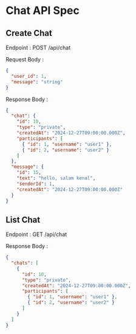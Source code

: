 # Chat API Spec

## Create Chat

Endpoint : POST /api/chat

Request Body :

```json
{
  "user_id": 1,
  "message": "string"
}
```

Response Body :

```json
{
  "chat": {
    "id": 10,
    "type": "private",
    "createdAt": "2024-12-27T09:00:00.000Z",
    "participants": [
      { "id": 1, "username": "user1" },
      { "id": 2, "username": "user2" }
    ]
  },
  "message": {
    "id": 15,
    "text": "hello, salam kenal",
    "senderId": 1,
    "createdAt": "2024-12-27T09:00:00.000Z"
  }
}
```

## List Chat

Endpoint : GET /api/chat

Response Body :

```json
{
  "chats": [
    {
      "id": 10,
      "type": "private",
      "createdAt": "2024-12-27T09:00:00.000Z",
      "participants": [
        { "id": 1, "username": "user1" },
        { "id": 2, "username": "user2" }
      ]
    }
  ]
}
```

